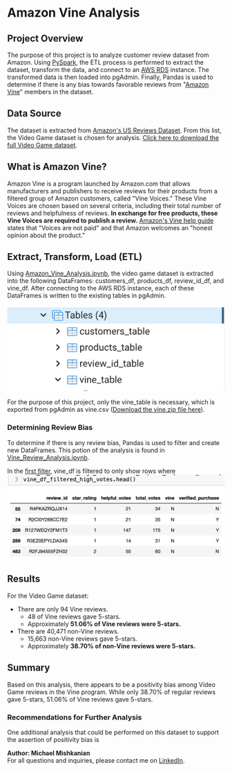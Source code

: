 # Amazon Vine Analysis

## Project Overview
The purpose of this project is to analyze customer review dataset from Amazon. Using [PySpark](https://spark.apache.org/docs/latest/api/python/), the ETL process is performed to extract the dataset, transform the data, and connect to an [AWS RDS](https://aws.amazon.com/rds/) instance. The transformed data is then loaded into pgAdmin. Finally, Pandas is used to determine if there is any bias towards favorable reviews from "[Amazon Vine](https://www.amazon.com/gp/vine/help)" members in the dataset.

## Data Source
The dataset is extracted from [Amazon's US Reviews Dataset](https://s3.amazonaws.com/amazon-reviews-pds/tsv/index.txt). From this list, the Video Game dataset is chosen for analysis. [Click here to download the full Video Game dataset](https://s3.amazonaws.com/amazon-reviews-pds/tsv/amazon_reviews_us_Video_Games_v1_00.tsv).

## What is Amazon Vine?
Amazon Vine is a program launched by Amazon.com that allows manufacturers and publishers to receive reviews for their products from a filtered group of Amazon customers, called "Vine Voices." These Vine Voices are chosen based on several criteria, including their total number of reviews and helpfulness of reviews. **In exchange for free products, these Vine Voices are required to publish a review.** [Amazon's Vine help guide](https://www.amazon.com/gp/vine/help) states that "Voices are not paid" and that Amazon welcomes an "honest opinion about the product."

## Extract, Transform, Load (ETL)  
Using [Amazon_Vine_Analysis.ipynb](https://github.com/Mishkanian/Amazon_Vine_Analysis/blob/main/Amazon_Reviews_ETL.ipynb), the video game dataset is extracted into the following DataFrames: customers_df, products_df, review_id_df, and vine_df.
After connecting to the AWS RDS instance, each of these DataFrames is written to the existing tables in pgAdmin.

![postgres_table](https://github.com/Mishkanian/Amazon_Vine_Analysis/blob/main/README_images/postgres_tables.png)

For the purpose of this project, only the vine_table is necessary, which is exported from pgAdmin as vine.csv ([Download the vine.zip file here](https://github.com/Mishkanian/Amazon_Vine_Analysis/blob/main/vine.csv.zip)).

### Determining Review Bias

To determine if there is any review bias, Pandas is used to filter and create new DataFrames. This potion of the analysis is found in [Vine_Review_Analysis.ipynb](https://github.com/Mishkanian/Amazon_Vine_Analysis/blob/main/Vine_Review_Analysis.ipynb).

In the [first filter](https://github.com/Mishkanian/Amazon_Vine_Analysis/blob/main/README_images/high_votes_filter1.png), vine_df is filtered to only show rows where
![first_filter](https://github.com/Mishkanian/Amazon_Vine_Analysis/blob/main/README_images/high_votes_filter1.png)


## Results
For the Video Game dataset:
- There are only 94 Vine reviews.
  - 48 of Vine reviews gave 5-stars.
  - Approximately **51.06% of Vine reviews were 5-stars.**
- There are 40,471 non-Vine reviews.
  - 15,663 non-Vine reviews gave 5-stars.
  - Approximately **38.70% of non-Vine reviews were 5-stars.**

## Summary
Based on this analysis, there appears to be a positivity bias among Video Game reviews in the Vine program. While only 38.70% of regular reviews gave 5-stars, 51.06% of Vine reviews gave 5-stars.

### Recommendations for Further Analysis
One additional analysis that could be performed on this dataset to support the assertion of positivity bias is 

**Author: Michael Mishkanian**  
For all questions and inquiries, please contact me on [LinkedIn](https://www.linkedin.com/in/michaelmishkanian/).
